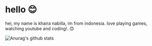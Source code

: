 # hello :blush:
hei, my name is khaira nabilla, im from indonesia. love playing games, watching youtube and coding!. :blush:

![Anurag's github stats](https://github-readme-stats.vercel.app/api?username=khairanabila&show_icons=true&theme=radical)
